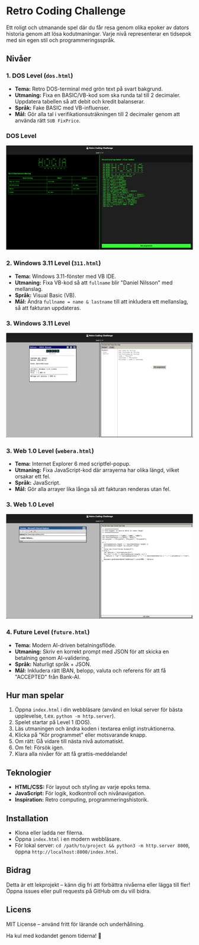 # Retro Coding Challenge

Ett roligt och utmanande spel där du får resa genom olika epoker av dators historia genom att lösa kodutmaningar. Varje nivå representerar en tidsepok med sin egen stil och programmeringsspråk.

## Nivåer

### 1. DOS Level (`dos.html`)
- **Tema:** Retro DOS-terminal med grön text på svart bakgrund.
- **Utmaning:** Fixa en BASIC/VB-kod som ska runda tal till 2 decimaler. Uppdatera tabellen så att debit och kredit balanserar.
- **Språk:** Fake BASIC med VB-influenser.
- **Mål:** Gör alla tal i verifikationsuträkningen till 2 decimaler genom att använda rätt `SUB FixPrice`.
### DOS Level
![DOS Level](screenshot/1.png)

### 2. Windows 3.11 Level (`311.html`)
- **Tema:** Windows 3.11-fönster med VB IDE.
- **Utmaning:** Fixa VB-kod så att `fullname` blir "Daniel Nilsson" med mellanslag.
- **Språk:** Visual Basic (VB).
- **Mål:** Ändra `fullname = name & lastname` till att inkludera ett mellanslag, så att fakturan uppdateras.
### 3. Windows 3.11 Level
![DOS Level](screenshot/2.png)

### 3. Web 1.0 Level (`webera.html`)
- **Tema:** Internet Explorer 6 med scriptfel-popup.
- **Utmaning:** Fixa JavaScript-kod där arrayerna har olika längd, vilket orsakar ett fel.
- **Språk:** JavaScript.
- **Mål:** Gör alla arrayer lika långa så att fakturan renderas utan fel.
### 3. Web 1.0 Level
![DOS Level](screenshot/3.png)

### 4. Future Level (`future.html`)
- **Tema:** Modern AI-driven betalningsflöde.
- **Utmaning:** Skriv en korrekt prompt med JSON för att skicka en betalning genom AI-validering.
- **Språk:** Naturligt språk + JSON.
- **Mål:** Inkludera rätt IBAN, belopp, valuta och referens för att få "ACCEPTED" från Bank-AI.

## Hur man spelar

1. Öppna `index.html` i din webbläsare (använd en lokal server för bästa upplevelse, t.ex. `python -m http.server`).
2. Spelet startar på Level 1 (DOS).
3. Läs utmaningen och ändra koden i textarea enligt instruktionerna.
4. Klicka på "Kör programmet" eller motsvarande knapp.
5. Om rätt: Gå vidare till nästa nivå automatiskt.
6. Om fel: Försök igen.
7. Klara alla nivåer för att få grattis-meddelande!

## Teknologier
- **HTML/CSS:** För layout och styling av varje epoks tema.
- **JavaScript:** För logik, kodkontroll och nivånavigation.
- **Inspiration:** Retro computing, programmeringshistorik.

## Installation
- Klona eller ladda ner filerna.
- Öppna `index.html` i en modern webbläsare.
- För lokal server: `cd /path/to/project && python3 -m http.server 8000`, öppna `http://localhost:8000/index.html`.

## Bidrag
Detta är ett lekprojekt – känn dig fri att förbättra nivåerna eller lägga till fler! Öppna issues eller pull requests på GitHub om du vill bidra.

## Licens
MIT License – använd fritt för lärande och underhållning.

Ha kul med kodandet genom tiderna! 💾
